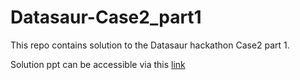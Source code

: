 # Datasaur-Case2_part1
This repo contains solution to the Datasaur hackathon Case2 part 1.

Solution ppt can be accessible via this [link](https://docs.google.com/presentation/d/17zr9uGyFILEj1IjM6vhpqpYaBHZxCFvn4CKDJOfGdSk/edit?usp=sharing)
